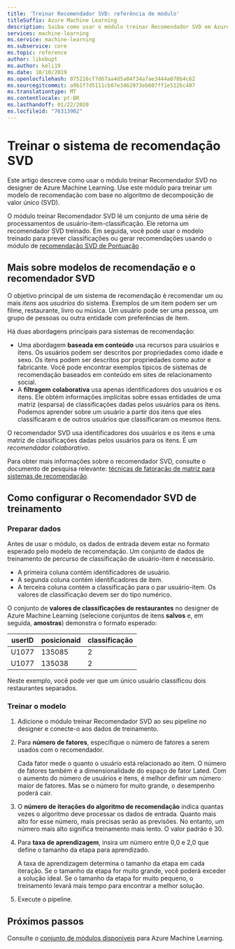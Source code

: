 ```yaml
---
title: 'Treinar Recomendador SVD: referência de módulo'
titleSuffix: Azure Machine Learning
description: Saiba como usar o módulo treinar Recomendador SVD em Azure Machine Learning para treinar um recomendador Bayesiana usando o algoritmo SVD.
services: machine-learning
ms.service: machine-learning
ms.subservice: core
ms.topic: reference
author: likebupt
ms.author: keli19
ms.date: 10/10/2019
ms.openlocfilehash: 075216cf7d67aa4d5a04f34a7ae3444a078b4c62
ms.sourcegitcommit: a9b1f7d5111cb07e3462973eb607ff1e512bc407
ms.translationtype: MT
ms.contentlocale: pt-BR
ms.lasthandoff: 01/22/2020
ms.locfileid: "76313902"
---
```

# <a name="train-svd-recommender"></a>Treinar o sistema de recomendação SVD

Este artigo descreve como usar o módulo treinar Recomendador SVD no designer de Azure Machine Learning. Use este módulo para treinar um modelo de recomendação com base no algoritmo de decomposição de valor único (SVD).  

O módulo treinar Recomendador SVD lê um conjunto de uma série de processamentos de usuário-item-classificação. Ele retorna um recomendador SVD treinado. Em seguida, você pode usar o modelo treinado para prever classificações ou gerar recomendações usando o módulo de [recomendação SVD de Pontuação](score-svd-recommender.md) .  


  
## <a name="more-about-recommendation-models-and-the-svd-recommender"></a>Mais sobre modelos de recomendação e o recomendador SVD  

O objetivo principal de um sistema de recomendação é recomendar um ou mais *itens* aos *usuários* do sistema. Exemplos de um item podem ser um filme, restaurante, livro ou música. Um usuário pode ser uma pessoa, um grupo de pessoas ou outra entidade com preferências de item.  

Há duas abordagens principais para sistemas de recomendação: 

+ Uma abordagem **baseada em conteúdo** usa recursos para usuários e itens. Os usuários podem ser descritos por propriedades como idade e sexo. Os itens podem ser descritos por propriedades como autor e fabricante. Você pode encontrar exemplos típicos de sistemas de recomendação baseados em conteúdo em sites de relacionamento social. 
+ A **filtragem colaborativa** usa apenas identificadores dos usuários e os itens. Ele obtém informações implícitas sobre essas entidades de uma matriz (esparsa) de classificações dadas pelos usuários para os itens. Podemos aprender sobre um usuário a partir dos itens que eles classificaram e de outros usuários que classificaram os mesmos itens.  

O recomendador SVD usa identificadores dos usuários e os itens e uma matriz de classificações dadas pelos usuários para os itens. É um *recomendador colaborativo*. 

Para obter mais informações sobre o recomendador SVD, consulte o documento de pesquisa relevante: [técnicas de fatoração de matriz para sistemas de recomendação](https://datajobs.com/data-science-repo/Recommender-Systems-[Netflix].pdf).


## <a name="how-to-configure-train-svd-recommender"></a>Como configurar o Recomendador SVD de treinamento  

### <a name="prepare-data"></a>Preparar dados

Antes de usar o módulo, os dados de entrada devem estar no formato esperado pelo modelo de recomendação. Um conjunto de dados de treinamento de percurso de classificação de usuário-item é necessário.

+ A primeira coluna contém identificadores de usuário.
+ A segunda coluna contém identificadores de item.
+ A terceira coluna contém a classificação para o par usuário-item. Os valores de classificação devem ser do tipo numérico.  

O conjunto de **valores de classificações de restaurantes** no designer de Azure Machine Learning (selecione conjuntos de itens **salvos** e, em seguida, **amostras**) demonstra o formato esperado:

|userID|posicionaid|classificação|
|------------|-------------|------------|
|U1077|135085|2|
|U1077|135038|2|

Neste exemplo, você pode ver que um único usuário classificou dois restaurantes separados. 

### <a name="train-the-model"></a>Treinar o modelo

1.  Adicione o módulo treinar Recomendador SVD ao seu pipeline no designer e conecte-o aos dados de treinamento.  
   
2.  Para **número de fatores**, especifique o número de fatores a serem usados com o recomendador.  
    
    Cada fator mede o quanto o usuário está relacionado ao item. O número de fatores também é a dimensionalidade do espaço de fator Lated. Com o aumento do número de usuários e itens, é melhor definir um número maior de fatores. Mas se o número for muito grande, o desempenho poderá cair.
    
3.  O **número de iterações do algoritmo de recomendação** indica quantas vezes o algoritmo deve processar os dados de entrada. Quanto mais alto for esse número, mais precisas serão as previsões. No entanto, um número mais alto significa treinamento mais lento. O valor padrão é 30.

4.  Para **taxa de aprendizagem**, insira um número entre 0,0 e 2,0 que define o tamanho da etapa para aprendizado.

    A taxa de aprendizagem determina o tamanho da etapa em cada iteração. Se o tamanho da etapa for muito grande, você poderá exceder a solução ideal. Se o tamanho da etapa for muito pequeno, o treinamento levará mais tempo para encontrar a melhor solução. 
  
5.  Execute o pipeline.  


## <a name="next-steps"></a>Próximos passos

Consulte o [conjunto de módulos disponíveis](module-reference.md) para Azure Machine Learning. 
